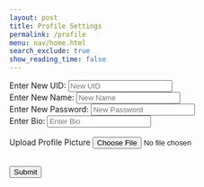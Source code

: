 ```yaml
---
layout: post
title: Profile Settings
permalink: /profile
menu: nav/home.html
search_exclude: true
show_reading_time: false
---
```


<div class="profile-container">
 <div class="card">
   <form id="profileForm">
     <div>
       <label for="newUid">Enter New UID:</label>
       <input type="text" id="newUid" name="uid" placeholder="New UID">
     </div>
     <div>
       <label for="newName">Enter New Name:</label>
       <input type="text" id="newName" name="name" placeholder="New Name">
     </div>
     <div>
       <label for="newPassword">Enter New Password:</label>
       <input type="password" id="newPassword" name="password" placeholder="New Password">
     </div>
     <div>
       <label for="newBio">Enter Bio:</label>
       <input type="text" id="newBio" name="bio" placeholder="Enter Bio">
     </div>
     <br>
     <label for="profilePicture" class="file-icon"> Upload Profile Picture <i class="fas fa-upload"></i></label>
     <input type="file" id="profilePicture" accept="image/*">
     <div class="image-container" id="profileImageBox"></div>
     <p id="profile-message" style="color: red;"></p>
     <br>
     <!-- Submit Button -->
     <button type="submit" id="submitProfile">Submit</button>
   </form>
 </div>
</div>

<script type="module">
// Import fetchOptions and necessary functions from external files
import { pythonURI, fetchOptions } from '{{site.baseurl}}/assets/js/api/config.js';
import { putUpdate } from "{{site.baseurl}}/assets/js/api/profile.js";

// Handle form submission
document.getElementById('profileForm').addEventListener('submit', async function (e) {
    e.preventDefault(); // Prevent default form submission behavior

    // Gather form data
    const uid = document.getElementById('newUid').value;
    const name = document.getElementById('newName').value;
    const password = document.getElementById('newPassword').value;
    const bio = document.getElementById('newBio').value;
    const profilePictureInput = document.getElementById('profilePicture');
    let profilePicture = null;

    if (profilePictureInput.files.length > 0) {
        profilePicture = await convertToBase64(profilePictureInput.files[0]);
    }

    // Create payload to send to backend
    const payload = {
        uid,
        name,
        password,
        bio,
        profilePicture,
    };

    console.log('Submitting form data:', payload); // Debugging

    // Send data to the backend
    try {
        const URL = pythonURI + "/api/user/profile"; // Adjust this endpoint as per your backend
        const options = {
            method: 'POST',
            headers: {
                'Content-Type': 'application/json',
            },
            body: JSON.stringify(payload),
        };

        const response = await fetch(URL, options);
        if (response.ok) {
            const result = await response.json();
            console.log('Profile updated successfully:', result);
            document.getElementById('profile-message').textContent = 'Profile updated successfully!';
        } else {
            const error = await response.json();
            console.error('Error updating profile:', error);
            document.getElementById('profile-message').textContent = error.message || 'Failed to update profile.';
        }
    } catch (error) {
        console.error('Error:', error.message);
        document.getElementById('profile-message').textContent = 'Error submitting profile: ' + error.message;
    }
});

// Function to convert file to base64
async function convertToBase64(file) {
    return new Promise((resolve, reject) => {
        const reader = new FileReader();
        reader.onload = () => resolve(reader.result.split(',')[1]); // Remove the prefix
        reader.onerror = error => reject(error);
        reader.readAsDataURL(file);
    });
}
</script>
